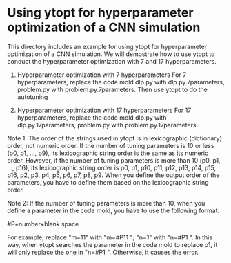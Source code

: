 # Using ytopt for hyperparameter optimization of a CNN simulation

This directory includes an example for using ytopt for hyperparameter optimization of a CNN simulation. We will demostrate how to use ytopt to conduct the hyperparameter optimization with 7 and 17 hyperparameters.

1. Hyperparameter optimization with 7 hyperparameters
For 7 hyperparameters, replace the code mold dlp.py with dlp.py.7parameters, problem.py with problem.py.7parameters. Then use ytopt to do the autotuning

2. Hyperparameter optimization with 17 hyperparameters
For 17 hyperparameters, replace the code mold dlp.py with dlp.py.17parameters, problem.py with problem.py.17parameters.

Note 1:
The order of the strings used in ytopt is in lexicographic (dictionary) order, not numeric order.
If the number of tuning parameters is 10 or less (p0, p1, ..., p9), its lexicographic string order
is the same as its numeric order. However, if the number of tuning parameters is more than 10 (p0, p1, ..., p16), its lexicographic string order is p0, p1, p10, p11, p12, p13, p14, p15, p16, p2, p3, p4, p5, p6, p7, p8, p9. When you define the output order of the parameters, you have to define them based on the lexicographic string order.

Note 2:
If the number of tuning parameters is more than 10, when you define a parameter in the code mold,
you have to use the following format: 

#P+number+blank space

For example, replace "m=11" with "m=#P11 "; "n=1" with "n=#P1 ". In this way, when ytopt searches the parameter in the code mold to replace p1, it will only replace the one in "n=#P1 ". Otherwise, it causes the error.
